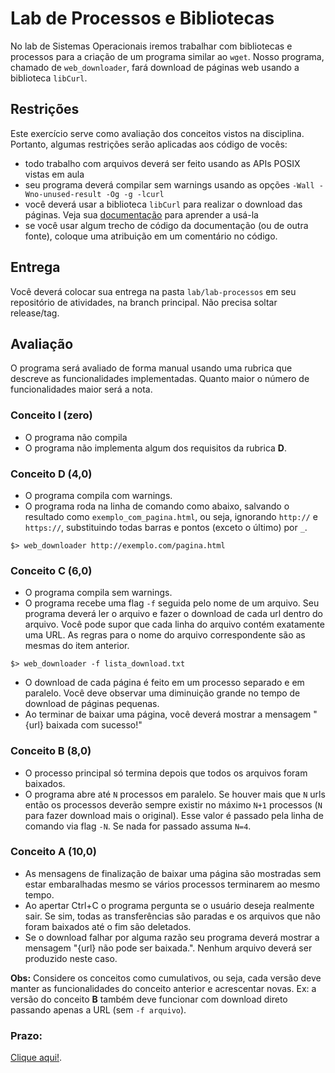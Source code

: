 # Lab de Processos e Bibliotecas

No lab de Sistemas Operacionais iremos trabalhar com bibliotecas e processos para a criação de um programa similar ao `wget`. Nosso programa, chamado de `web_downloader`, fará download de páginas web usando a biblioteca `libCurl`.

## Restrições

Este exercício serve como avaliação dos conceitos vistos na disciplina. Portanto, algumas restrições serão aplicadas aos código de vocês:

- todo trabalho com arquivos deverá ser feito usando as APIs POSIX vistas em aula
- seu programa deverá compilar sem warnings usando as opções `-Wall -Wno-unused-result -Og -g -lcurl`
- você deverá usar a biblioteca `libCurl` para realizar o download das páginas. Veja sua [documentação](https://curl.se/libcurl/c/libcurl-easy.html) para aprender a usá-la
- se você usar algum trecho de código da documentação (ou de outra fonte), coloque uma atribuição em um comentário no código.

## Entrega

Você deverá colocar sua entrega na pasta `lab/lab-processos` em seu repositório de atividades, na branch principal. Não precisa soltar release/tag.

## Avaliação

O programa será avaliado de forma manual usando uma rubrica que descreve as funcionalidades implementadas. Quanto maior o número de funcionalidades maior será a nota.

### Conceito **I (zero)**

- O programa não compila
- O programa não implementa algum dos requisitos da rubrica  **D**.

### Conceito **D (4,0)**

- O programa compila com warnings.
- O programa roda na linha de comando como abaixo, salvando o resultado como `exemplo_com_pagina.html`, ou seja, ignorando `http://` e `https://`, substituindo todas barras e pontos (exceto o último) por `_`.

`$> web_downloader http://exemplo.com/pagina.html`

### Conceito **C (6,0)**

- O programa compila sem warnings.
- O programa recebe uma flag `-f` seguida pelo nome de um arquivo. Seu programa deverá ler o arquivo e fazer o download de cada url dentro do arquivo. Você pode supor que cada linha do arquivo contém exatamente uma URL. As regras para o nome do arquivo correspondente são as mesmas do item anterior.

`$> web_downloader -f lista_download.txt`

- O download de cada página é feito em um processo separado e em paralelo. Você deve observar uma diminuição grande no tempo de download de páginas pequenas.
- Ao terminar de baixar uma página, você deverá mostrar a mensagem "{url} baixada com sucesso!"

### **Conceito B (8,0)**

- O processo principal só termina depois que todos os arquivos foram baixados.
- O programa abre até `N` processos em paralelo. Se houver mais que `N` urls então os processos deverão sempre existir no máximo `N+1` processos (`N` para fazer download mais o original). Esse valor é passado pela linha de comando via flag `-N`. Se nada for passado assuma `N=4`.

### Conceito **A (10,0)**

- As mensagens de finalização de baixar uma página são mostradas sem estar embaralhadas mesmo se vários processos terminarem ao mesmo tempo.
- Ao apertar Ctrl+C o programa pergunta se o usuário deseja realmente sair. Se sim, todas as transferências são paradas e os arquivos que não foram baixados até o fim são deletados.
- Se o download falhar por alguma razão seu programa deverá mostrar a mensagem "{url} não pode ser baixada.". Nenhum arquivo deverá ser produzido neste caso.

**Obs:** Considere os conceitos como cumulativos, ou seja, cada versão deve manter as funcionalidades do conceito anterior e acrescentar novas. Ex: a versão do conceito **B** também deve funcionar com download direto passando apenas a URL (sem `-f arquivo`).

### Prazo:

[Clique aqui!](../../sobre).
